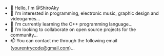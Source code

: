 - 👋 Hello, I'm @ShiroAky
- 👀 I'm interested in programming, electronic music, graphic design and videogames...
- 🌱 I'm currently learning the C++ programming language...
- 💞️ I'm looking to collaborate on open source projects for the community...
- 📫 You can contact me through the following email (yourentrycode@gmail.com)...

<!---
ShiroAky/ShiroAky is a ✨ special ✨ repository because its `README.md` (this file) appears on your GitHub profile.
You can click the Preview link to take a look at your changes.
--->
